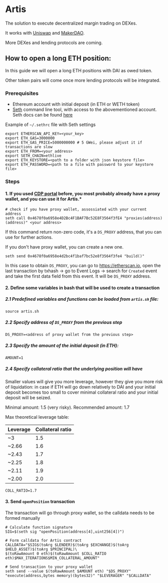 # Artis

The solution to execute decentralized margin trading on DEXes.

It works with [Uniswap](https://uniswap.io/) and [MakerDAO](https://makerdao.com).

More DEXes and lending protocols are coming.

## How to open a long ETH position:

In this guide we will open a long ETH positions with DAI as owed token.

Other token pairs will come once more lending protocols will be integrated.

### Prerequisites
- Ethereum account with initial deposit (in ETH or WETH token)
- [Seth](https://dapp.tools/seth) command line tool, with access to the abovementioned account. Seth docs can be found [here](https://github.com/dapphub/dapptools/tree/master/src/seth)

Example of `~/.sethrc` file with Seth settings
```
export ETHERSCAN_API_KEY=<your_key>
export ETH_GAS=3000000
export ETH_GAS_PRICE=5000000000 # 5 GWei, please adjust it if transactions are slow
export ETH_FROM=<your address>
export SETH_CHAIN=ethlive
export ETH_KEYSTORE=<path to a folder with json keystore file>
export ETH_PASSWORD=<path to a file with password to your keystore file>
```
### Steps

#### 1. If you used [CDP portal](https://cdp.makerdao.com) before, you most probably already have a proxy wallet, and you can use it for Artis.*
```
# check if you have proxy wallet, assossiated with your current address
seth call 0x4678f0a6958e4D2Bc4F1BAF7Bc52E8F3564f3fE4 "proxies(address)(address)" <your address>
```
If this command return non-zero code, it's a `DS_PROXY` address, that you can use for further actions.

If you don't have proxy wallet, you can create a new one.
```
seth send 0x4678f0a6958e4d2bc4f1baf7bc52e8f3564f3fe4 "build()"
```
In this case to obtain `DS_PROXY`, you can go to https://etherscan.io, open the last transaction by txhash -> go to Event Logs -> search for `Created` event and take the first data field from this event. It will be `DS_PROXY` address.

#### 2. Define some variables in bash that will be used to create a transaction

##### 2.1 Predefined variables and functions can be loaded from `artis.sh` file:
```
source artis.sh
```

##### 2.2 Specify address of `DS_PROXY` from the previous step
```
DS_PROXY=<address of proxy wallet from the previous step>
```

##### 2.3 Specify the amount of the initial deposit (in ETH):
```
AMOUNT=1
```

##### 2.4 Specify collateral ratio that the underlying position will have

Smaller values will give you more leverage, however they give you more risk of liquidation: in case if ETH will go down relatively to DAI and your initial deposit becomes too small to cover minimal collateral ratio and your initial deposit will be seized.

Minimal amount: 1.5 (very risky). Recommended amount: 1.7

Max theoretical leverage table:

| Leverage | Collateral ratio |
| ----------- | ----------- |
| ~3 | 1.5 |
| ~2.66 | 1.6 |
| ~2.43 | 1.7 |
| ~2.25 | 1.8 |
| ~2.11 | 1.9 |
| ~2.00 | 2.0 |

```
COLL_RATIO=1.7
```
#### 3. Send `openPosition` transaction
The transaction will go through proxy wallet, so the calldata needs to be formed manually
```
# Calculate function signature
SIG=$(seth sig "openPosition(address[4],uint256[4])")

# Form calldata for Artis contract
CALLDATA="$SIG$(toArg $LENDER)$(toArg $EXCHANGE)$(toArg $HELD_ASSET)$(toArg $PRINCIPAL)\
$(toRawAmount 0 eth)$(toRawAmount $COLL_RATIO eth)$MAX_ITERATIONS$MIN_COLLATERAL_AMOUNT"

# Send transaction to your proxy wallet
seth send --value $(toRawAmount $AMOUNT eth) "$DS_PROXY" "execute(address,bytes memory)(bytes32)" "$LEVERAGER" "$CALLDATA"
```
